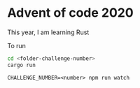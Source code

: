 # Advent of code 2020

This year, I am learning Rust

To run

```bash
cd <folder-challenge-number>
cargo run
```

```
CHALLENGE_NUMBER=<number> npm run watch
```
